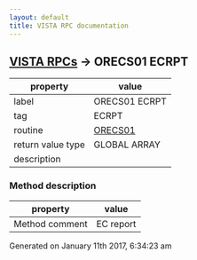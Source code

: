 ```yaml
---
layout: default
title: VISTA RPC documentation
---
```




## [VISTA RPCs](TableOfContent.md) &#8594; ORECS01 ECRPT 

 property | value 
--- | --- 
 label | ORECS01 ECRPT
 tag | ECRPT
 routine | [ORECS01](http://code.osehra.org/dox/Routine_ORECS01_source.html)
 return value type | GLOBAL ARRAY
 description | 


### Method description

 property | value 
--- | --- 
 Method comment | EC report




Generated on January 11th 2017, 6:34:23 am